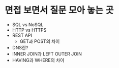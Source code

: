 # 면접 보면서 질문 모아 놓는 곳
  - SQL vs NoSQL
  - HTTP vs HTTPS
  - REST API
    - GET과 POST의 차이
  - DNS란?
  - INNER JOIN과 LEFT OUTER JOIN
  - HAVING과 WHERE의 차이
